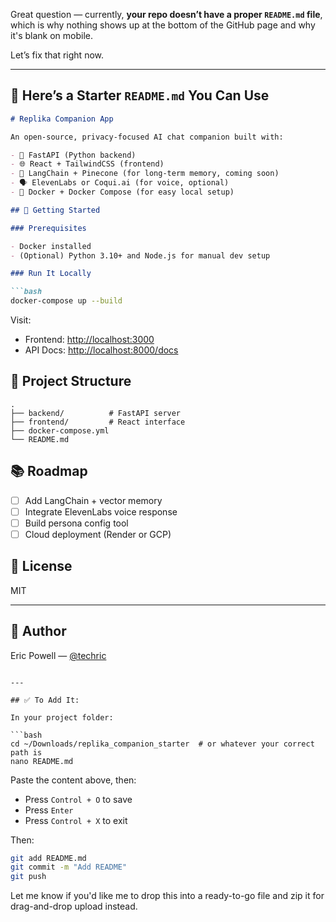 Great question — currently, **your repo doesn’t have a proper `README.md` file**, which is why nothing shows up at the bottom of the GitHub page and why it's blank on mobile.

Let’s fix that right now.

---

## 📄 Here’s a Starter `README.md` You Can Use

````markdown
# Replika Companion App

An open-source, privacy-focused AI chat companion built with:

- 🧠 FastAPI (Python backend)
- 🌐 React + TailwindCSS (frontend)
- 🧬 LangChain + Pinecone (for long-term memory, coming soon)
- 🗣️ ElevenLabs or Coqui.ai (for voice, optional)
- 🐳 Docker + Docker Compose (for easy local setup)

## 🚀 Getting Started

### Prerequisites

- Docker installed
- (Optional) Python 3.10+ and Node.js for manual dev setup

### Run It Locally

```bash
docker-compose up --build
````

Visit:

* Frontend: [http://localhost:3000](http://localhost:3000)
* API Docs: [http://localhost:8000/docs](http://localhost:8000/docs)

## 🧭 Project Structure

```
.
├── backend/          # FastAPI server
├── frontend/         # React interface
├── docker-compose.yml
└── README.md
```

## 📚 Roadmap

* [ ] Add LangChain + vector memory
* [ ] Integrate ElevenLabs voice response
* [ ] Build persona config tool
* [ ] Cloud deployment (Render or GCP)

## 📜 License

MIT

---

## 👤 Author

Eric Powell — [@techric](https://github.com/techric)

````

---

## ✅ To Add It:

In your project folder:

```bash
cd ~/Downloads/replika_companion_starter  # or whatever your correct path is
nano README.md
````

Paste the content above, then:

* Press `Control + O` to save
* Press `Enter`
* Press `Control + X` to exit

Then:

```bash
git add README.md
git commit -m "Add README"
git push
```

Let me know if you'd like me to drop this into a ready-to-go file and zip it for drag-and-drop upload instead.
